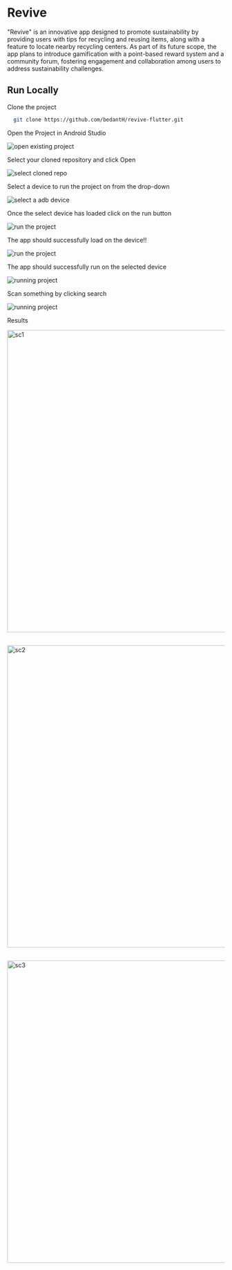 
# Revive

"Revive" is an innovative app designed to promote sustainability by providing users with tips for recycling and reusing items, along with a feature to locate nearby recycling centers. As part of its future scope, the app plans to introduce gamification with a point-based reward system and a community forum, fostering engagement and collaboration among users to address sustainability challenges.


## Run Locally

Clone the project

```bash
  git clone https://github.com/bedantH/revive-flutter.git
```

Open the Project in Android Studio

![open existing project](https://cdn.discordapp.com/attachments/1091999644923473920/1212790690900082739/Screenshot_2024-02-29_at_9.25.12_PM.png?ex=65f31e59&is=65e0a959&hm=75420a02c3e9addea8c8e46b8af3517ce34c5801cff47a99103b57bd2fe54d78&)


Select your cloned repository and click Open

![select cloned repo](https://cdn.discordapp.com/attachments/1091999644923473920/1212791511045898300/Screenshot_2024-02-29_at_9.28.36_PM.png?ex=65f31f1c&is=65e0aa1c&hm=9c1a6141d2a663ff3f5e297e008cf27d1d603050f2cd5150d635bfa5a20105b2&)


Select a device to run the project on from the drop-down

![select a adb device](https://cdn.discordapp.com/attachments/1091999644923473920/1212792508266844160/Screenshot_2024-02-29_at_9.33.39_PM.png?ex=65f3200a&is=65e0ab0a&hm=e510c07767aaced7998a4aca23625eda394b40134747f1081e9eecd764197184&)


Once the select device has loaded click on the run button

![run the project](https://cdn.discordapp.com/attachments/1091999644923473920/1212793147239702608/Screenshot_2024-02-29_at_9.36.08_PM.png?ex=65f320a2&is=65e0aba2&hm=1f62cd1ea160919a01b2eff366da6e49096bca6c3ce7038b97be8b1654a7c315&)


The app should successfully load on the device!!

![run the project](https://cdn.discordapp.com/attachments/1091999644923473920/1212793147239702608/Screenshot_2024-02-29_at_9.36.08_PM.png?ex=65f320a2&is=65e0aba2&hm=1f62cd1ea160919a01b2eff366da6e49096bca6c3ce7038b97be8b1654a7c315&)


The app should successfully run on the selected device

![running project](https://cdn.discordapp.com/attachments/1091999644923473920/1212796820409815162/Screenshot_2024-02-29_at_9.50.44_PM.png?ex=65f3240e&is=65e0af0e&hm=8e708477a9f9871a484ea79593b23c47f79b20391d876cabadb9dde49ee1e94b&)


Scan something by clicking search

![running project](https://cdn.discordapp.com/attachments/1091999644923473920/1212798134309359696/Screenshot_2024-02-29_at_9.54.53_PM.png?ex=65f32547&is=65e0b047&hm=71ff08d50fde8520ee468db17c7d9998a260f25ed4f800634786f7d68efdef49&)


Results
<div style="display:flex;gap:30px;flex-wrap:wrap;">
  <img height="700" src="https://cdn.discordapp.com/attachments/1091999644923473920/1212799851385856051/Screenshot_2024-02-29_at_10.01.46_PM.png?ex=65f326e1&is=65e0b1e1&hm=672c08b69ad73438b070f943a4ec881522c0b3528267d05e13ae0b24ea916bf5&" alt="sc1">
  <img height="700" src="https://cdn.discordapp.com/attachments/1091999644923473920/1212799871971758100/Screenshot_2024-02-29_at_10.02.41_PM.png?ex=65f326e6&is=65e0b1e6&hm=3135f018fce6c460e54565e31e314f046927d6865b63d26f76707e61c440fbd8&" alt="sc2">
  <img height="700" src="https://cdn.discordapp.com/attachments/1091999644923473920/1212799893958033448/Screenshot_2024-02-29_at_10.03.15_PM.png?ex=65f326eb&is=65e0b1eb&hm=3b637ebccd32561c8c0c4b2f659aaea3c1577f89315fc897c3449612f1880961&" alt="sc3">
</div>
